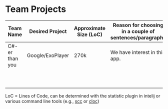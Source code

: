 # Team Projects

| Team Name      | Desired Project  | Approximate Size (LoC) | Reason for choosing in a couple of sentences/paragraphs |
| -------------- | ---------------- | ---------------------- | ------------------------------------------------------- |
| C#-er than you | Google/ExoPlayer | 270k                   | We have interest in this app.                           |
|                |                  |                        |                                                         |
|                |                  |                        |                                                         |
|                |                  |                        |                                                         |
|                |                  |                        |                                                         |
|                |                  |                        |                                                         |
|                |                  |                        |                                                         |
|                |                  |                        |                                                         |
|                |                  |                        |                                                         |
|                |                  |                        |                                                         |
|                |                  |                        |                                                         |


LoC = Lines of Code, can be determined with the statistic plugin in intelij or various command line tools (e.g., [scc](https://github.com/boyter/scc) or [cloc](https://github.com/AlDanial/cloc))
